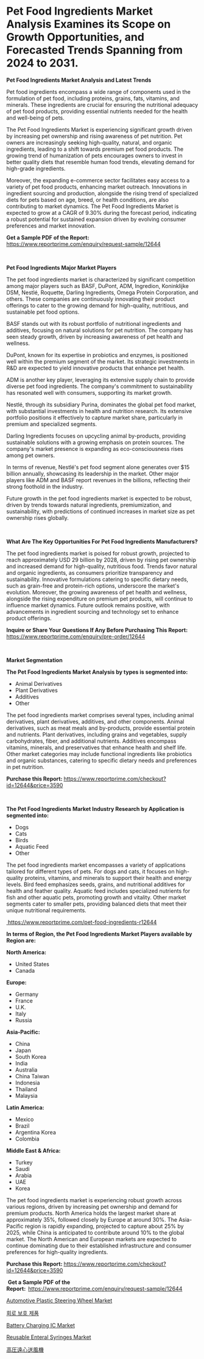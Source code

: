 <p><h1>Pet Food Ingredients Market Analysis Examines its Scope on Growth Opportunities, and Forecasted Trends Spanning from 2024 to 2031.</h1></p><p><strong>Pet Food Ingredients Market Analysis and Latest Trends</strong></p>
<p><p>Pet food ingredients encompass a wide range of components used in the formulation of pet food, including proteins, grains, fats, vitamins, and minerals. These ingredients are crucial for ensuring the nutritional adequacy of pet food products, providing essential nutrients needed for the health and well-being of pets.</p><p>The Pet Food Ingredients Market is experiencing significant growth driven by increasing pet ownership and rising awareness of pet nutrition. Pet owners are increasingly seeking high-quality, natural, and organic ingredients, leading to a shift towards premium pet food products. The growing trend of humanization of pets encourages owners to invest in better quality diets that resemble human food trends, elevating demand for high-grade ingredients.</p><p>Moreover, the expanding e-commerce sector facilitates easy access to a variety of pet food products, enhancing market outreach. Innovations in ingredient sourcing and production, alongside the rising trend of specialized diets for pets based on age, breed, or health conditions, are also contributing to market dynamics. The Pet Food Ingredients Market is expected to grow at a CAGR of 9.30% during the forecast period, indicating a robust potential for sustained expansion driven by evolving consumer preferences and market innovation.</p></p>
<p><strong>Get a Sample PDF of the Report:&nbsp;</strong> <a href="https://www.reportprime.com/enquiry/request-sample/12644">https://www.reportprime.com/enquiry/request-sample/12644</a></p>
<p>&nbsp;</p>
<p><strong>Pet Food Ingredients Major Market Players</strong></p>
<p><p>The pet food ingredients market is characterized by significant competition among major players such as BASF, DuPont, ADM, Ingredion, Koninklijke DSM, Nestlé, Roquette, Darling Ingredients, Omega Protein Corporation, and others. These companies are continuously innovating their product offerings to cater to the growing demand for high-quality, nutritious, and sustainable pet food options.</p><p>BASF stands out with its robust portfolio of nutritional ingredients and additives, focusing on natural solutions for pet nutrition. The company has seen steady growth, driven by increasing awareness of pet health and wellness.</p><p>DuPont, known for its expertise in probiotics and enzymes, is positioned well within the premium segment of the market. Its strategic investments in R&D are expected to yield innovative products that enhance pet health.</p><p>ADM is another key player, leveraging its extensive supply chain to provide diverse pet food ingredients. The company's commitment to sustainability has resonated well with consumers, supporting its market growth.</p><p>Nestlé, through its subsidiary Purina, dominates the global pet food market, with substantial investments in health and nutrition research. Its extensive portfolio positions it effectively to capture market share, particularly in premium and specialized segments.</p><p>Darling Ingredients focuses on upcycling animal by-products, providing sustainable solutions with a growing emphasis on protein sources. The company's market presence is expanding as eco-consciousness rises among pet owners.</p><p>In terms of revenue, Nestlé's pet food segment alone generates over $15 billion annually, showcasing its leadership in the market. Other major players like ADM and BASF report revenues in the billions, reflecting their strong foothold in the industry.</p><p>Future growth in the pet food ingredients market is expected to be robust, driven by trends towards natural ingredients, premiumization, and sustainability, with predictions of continued increases in market size as pet ownership rises globally.</p></p>
<p>&nbsp;</p>
<p><strong>What Are The Key Opportunities For Pet Food Ingredients Manufacturers?</strong></p>
<p><p>The pet food ingredients market is poised for robust growth, projected to reach approximately USD 29 billion by 2028, driven by rising pet ownership and increased demand for high-quality, nutritious food. Trends favor natural and organic ingredients, as consumers prioritize transparency and sustainability. Innovative formulations catering to specific dietary needs, such as grain-free and protein-rich options, underscore the market's evolution. Moreover, the growing awareness of pet health and wellness, alongside the rising expenditure on premium pet products, will continue to influence market dynamics. Future outlook remains positive, with advancements in ingredient sourcing and technology set to enhance product offerings.</p></p>
<p><strong>Inquire or Share Your Questions If Any Before Purchasing This Report:</strong> <a href="https://www.reportprime.com/enquiry/pre-order/12644">https://www.reportprime.com/enquiry/pre-order/12644</a></p>
<p>&nbsp;</p>
<p><strong>Market Segmentation</strong></p>
<p><strong>The Pet Food Ingredients Market Analysis by types is segmented into:</strong></p>
<p><ul><li>Animal Derivatives</li><li>Plant Derivatives</li><li>Additives</li><li>Other</li></ul></p>
<p><p>The pet food ingredients market comprises several types, including animal derivatives, plant derivatives, additives, and other components. Animal derivatives, such as meat meals and by-products, provide essential protein and nutrients. Plant derivatives, including grains and vegetables, supply carbohydrates, fiber, and additional nutrients. Additives encompass vitamins, minerals, and preservatives that enhance health and shelf life. Other market categories may include functional ingredients like probiotics and organic substances, catering to specific dietary needs and preferences in pet nutrition.</p></p>
<p><strong>Purchase this Report:&nbsp;</strong><a href="https://www.reportprime.com/checkout?id=12644&price=3590">https://www.reportprime.com/checkout?id=12644&price=3590</a></p>
<p>&nbsp;</p>
<p><strong>The Pet Food Ingredients Market Industry Research by Application is segmented into:</strong></p>
<p><ul><li>Dogs</li><li>Cats</li><li>Birds</li><li>Aquatic Feed</li><li>Other</li></ul></p>
<p><p>The pet food ingredients market encompasses a variety of applications tailored for different types of pets. For dogs and cats, it focuses on high-quality proteins, vitamins, and minerals to support their health and energy levels. Bird feed emphasizes seeds, grains, and nutritional additives for health and feather quality. Aquatic feed includes specialized nutrients for fish and other aquatic pets, promoting growth and vitality. Other market segments cater to smaller pets, providing balanced diets that meet their unique nutritional requirements.</p></p>
<p><a href="https://www.reportprime.com/pet-food-ingredients-r12644">&nbsp;https://www.reportprime.com/pet-food-ingredients-r12644</a></p>
<p><strong>In terms of Region, the Pet Food Ingredients Market Players available by Region are:</strong></p>
<p>
    <p> <strong> North America: </strong>
        <ul>
            <li>United States</li>
            <li>Canada</li>
        </ul>
        </p> 
    <p> <strong> Europe: </strong>
        <ul>
            <li>Germany</li>
            <li>France</li>
            <li>U.K.</li>
            <li>Italy</li>
            <li>Russia</li>
        </ul>
        </p> 
    <p> <strong> Asia-Pacific: </strong>
        <ul>
            <li>China</li>
            <li>Japan</li>
            <li>South Korea</li>
            <li>India</li>
            <li>Australia</li>
            <li>China Taiwan</li>
            <li>Indonesia</li>
            <li>Thailand</li>
            <li>Malaysia</li>
        </ul>
        </p> 
    <p> <strong> Latin America: </strong>
        <ul>
            <li>Mexico</li>
            <li>Brazil</li>
            <li>Argentina Korea</li>
            <li>Colombia</li>
        </ul>
        </p> 
    <p> <strong> Middle East & Africa: </strong>
        <ul>
            <li>Turkey</li>
            <li>Saudi</li>
            <li>Arabia</li>
            <li>UAE</li>
            <li>Korea</li>
        </ul>
    </p>
    </p>
<p><p>The pet food ingredients market is experiencing robust growth across various regions, driven by increasing pet ownership and demand for premium products. North America holds the largest market share at approximately 35%, followed closely by Europe at around 30%. The Asia-Pacific region is rapidly expanding, projected to capture about 25% by 2025, while China is anticipated to contribute around 10% to the global market. The North American and European markets are expected to continue dominating due to their established infrastructure and consumer preferences for high-quality ingredients.</p></p>
<p><strong>Purchase this Report: </strong><a href="https://www.reportprime.com/checkout?id=12644&price=3590">https://www.reportprime.com/checkout?id=12644&price=3590</a></p>
<p>&nbsp;<strong>Get a Sample PDF of the Report:&nbsp;&nbsp;</strong><a href="https://www.reportprime.com/enquiry/request-sample/12644">https://www.reportprime.com/enquiry/request-sample/12644</a></p>
<p><strong></strong></p>
<p><p><a href="https://issuu.com/reportprime-2/docs/automotive-plastic-steering-wheel-m_74441388557cd6">Automotive Plastic Steering Wheel Market</a></p><p><a href="https://medium.com/@rekhakhatun65/%ED%9A%8C%EB%A1%9C-%EB%B3%B4%ED%98%B8-%EC%A0%9C%ED%92%88-%EC%8B%9C%EC%9E%A5%EC%9D%98-%EB%AF%B8%EB%9E%98-%EB%B0%A9%ED%96%A5-2031%EB%85%84%EA%B9%8C%EC%A7%80%EC%9D%98-%EC%83%88%EB%A1%9C%EC%9A%B4-%EC%8B%9C%EC%9E%A5-%ED%8A%B8%EB%A0%8C%EB%93%9C-%EB%B0%8F-%EC%A0%84%EB%A7%9D-c6705933d17b">회로 보호 제품</a></p><p><a href="https://medium.com/@aureliarice/global-battery-charging-ic-market-share-and-growth-opportunities-and-market-size-growing-with-a-dfa543093061">Battery Charging IC Market</a></p><p><a href="https://www.linkedin.com/pulse/how-regional-global-trends-shaping-reusable-enteral-syringes-p3rdf?trackingId=vARz4H%2BfRvqPVlMvH2kCEg%3D%3D">Reusable Enteral Syringes Market</a></p><p><a href="https://medium.com/@mares423/%E9%AB%98%E5%9C%A7%E9%81%A0%E5%BF%83%E9%80%81%E9%A2%A8%E6%A9%9F%E5%B8%82%E5%A0%B4-%E3%82%B0%E3%83%AD%E3%83%BC%E3%83%90%E3%83%AB%E5%B8%82%E5%A0%B4%E3%82%B7%E3%82%A7%E3%82%A2%E3%81%A8%E3%83%A9%E3%83%B3%E3%82%AD%E3%83%B3%E3%82%B0-%E5%85%A8%E4%BD%93%E3%81%AE%E8%B2%A9%E5%A3%B2%E3%81%A8%E9%9C%80%E8%A6%81%E4%BA%88%E6%B8%AC2024%E5%B9%B4-2031%E5%B9%B4-a8ec0f3ae02d">高圧遠心送風機</a></p></p>